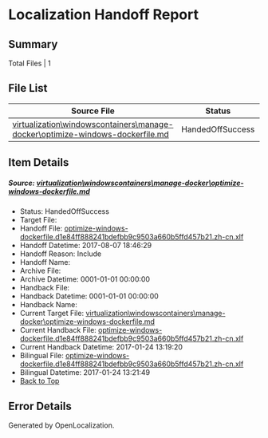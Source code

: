 # <a name='report-top'></a> Localization Handoff Report

## Summary
 Total Files | 1

## File List
 Source File | Status | Details 
 ----------- | ------ | ------- 
 [virtualization\windowscontainers\manage-docker\optimize-windows-dockerfile.md](https://github.com/Microsoft/Virtualization-Documentation-Private/blob/48470217e479c49528d4d855c9aeeb89b68d6513/virtualization/windowscontainers/manage-docker/optimize-windows-dockerfile.md) | HandedOffSuccess | [Details](#b0e916520b3cbcf4fdd0e02bc8a4fd7042fd2b8b330)

## Item Details
##### <a name='b0e916520b3cbcf4fdd0e02bc8a4fd7042fd2b8b330'></a> Source: [virtualization\windowscontainers\manage-docker\optimize-windows-dockerfile.md](https://github.com/Microsoft/Virtualization-Documentation-Private/blob/48470217e479c49528d4d855c9aeeb89b68d6513/virtualization/windowscontainers/manage-docker/optimize-windows-dockerfile.md)
* Status: HandedOffSuccess
* Target File: 
* Handoff File: [optimize-windows-dockerfile.d1e84ff888241bdefbb9c9503a660b5ffd457b21.zh-cn.xlf](https://github.com/MicrosoftDocs/Virtualization-Documentation-Private.handoff/blob/26192e311b2590b0b0305d6c78cdadadaf7f6a28/ol-handoff/MicrosoftDocs/Virtualization-Documentation-Private.zh-cn/live/optimize-windows-dockerfile.d1e84ff888241bdefbb9c9503a660b5ffd457b21.zh-cn.xlf)
* Handoff Datetime: 2017-08-07 18:46:29
* Handoff Reason: Include
* Handoff Name: 
* Archive File: 
* Archive Datetime: 0001-01-01 00:00:00
* Handback File: 
* Handback Datetime: 0001-01-01 00:00:00
* Handback Name: 
* Current Target File: [virtualization\windowscontainers\manage-docker\optimize-windows-dockerfile.md](https://github.com/MicrosoftDocs/Virtualization-Documentation-Private.zh-cn/blob/b3d8214de1995d394e58510c034858cb82ba9b71/virtualization/windowscontainers/manage-docker/optimize-windows-dockerfile.md)
* Current Handback File: [optimize-windows-dockerfile.d1e84ff888241bdefbb9c9503a660b5ffd457b21.zh-cn.xlf](https://github.com/MicrosoftDocs/Virtualization-Documentation-Private.handback/blob/053db64a8e1a8e5f0229358d1b0050047ef06ae5/ol-handback/Microsoft/Virtualization-Documentation-Private.zh-cn/live/optimize-windows-dockerfile.d1e84ff888241bdefbb9c9503a660b5ffd457b21.zh-cn.xlf)
* Current Handback Datetime: 2017-01-24 13:19:20
* Bilingual File: [optimize-windows-dockerfile.d1e84ff888241bdefbb9c9503a660b5ffd457b21.zh-cn.xlf](https://github.com/MicrosoftDocs/Virtualization-Documentation-Private.handback/blob/053db64a8e1a8e5f0229358d1b0050047ef06ae5/ol-handback/Microsoft/Virtualization-Documentation-Private.zh-cn/live/optimize-windows-dockerfile.d1e84ff888241bdefbb9c9503a660b5ffd457b21.zh-cn.xlf)
* Bilingual Datetime: 2017-01-24 13:21:49
* [Back to Top](#report-top)


## Error Details

Generated by OpenLocalization.
